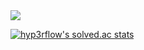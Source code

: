 <img src="https://capsule-render.vercel.app/api?type=waving&color=timeGradient&height=300&section=header&text=Doraemon%200903&fontSize=70" />

<a href="https://solved.ac/profile/doraemon0903">![hyp3rflow's solved.ac stats](https://github-readme-solvedac.hyp3rflow.vercel.app/api/?handle=doraemon0903)

  
